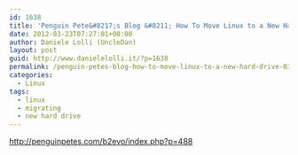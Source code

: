 ```yaml
---
id: 1638
title: 'Penguin Pete&#8217;s Blog &#8211; How To Move Linux to a New Hard Drive'
date: 2012-03-23T07:27:01+00:00
author: Daniele Lolli (UncleDan)
layout: post
guid: http://www.danielelolli.it/?p=1638
permalink: /penguin-petes-blog-how-to-move-linux-to-a-new-hard-drive-03-2012.html
categories:
  - Linux
tags:
  - linux
  - migrating
  - new hard drive
---
```

<http://penguinpetes.com/b2evo/index.php?p=488>